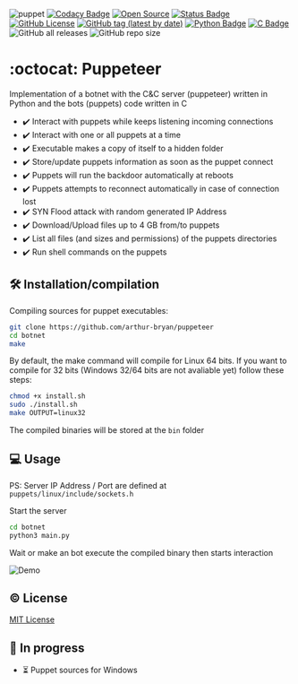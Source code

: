 ![puppet](https://user-images.githubusercontent.com/34891953/108602305-11687a80-7380-11eb-971c-cf5c3b66bb5f.png)
[![Codacy Badge](https://app.codacy.com/project/badge/Grade/c435ffb74d7547e3a3801baea4b88b8e)](https://www.codacy.com/gh/arthur-bryan/puppeteer/dashboard?utm_source=github.com&amp;utm_medium=referral&amp;utm_content=arthur-bryan/puppeteer&amp;utm_campaign=Badge_Grade)
[![Open Source](https://img.shields.io/badge/Open%20Source-05C230?logo=Github&logoColor=white&link=https://github.com/arthur-bryan/pisco)](https://github.com/arthur-bryan/pisco)
[![Status Badge](https://img.shields.io/badge/status-development-05C230)](https://github.com/arthur-bryan/puppeteer)
[![GitHub License](https://img.shields.io/github/license/arthur-bryan/puppeteer?color=05C230)](https://github.com/arthur-bryan/puppeteer/blob/master/LICENSE.md)
[![GitHub tag (latest by date)](https://img.shields.io/github/v/tag/arthur-bryan/puppeteer?color=05C230)](https://github.com/arthur-bryan/puppeteer/tags)
[![Python Badge](https://img.shields.io/badge/-Python-05C230?logo=Python&logoColor=white&link=https://www.python.org/)](https://github.com/arthur-bryan?tab=repositories&q=&type=&language=python)
[![C Badge](https://img.shields.io/badge/-C-05C230?logo=C&logoColor=white)](https://github.com/arthur-bryan?tab=repositories&q=&type=&language=c)
![GitHub all releases](https://img.shields.io/github/downloads/arthur-bryan/puppeteer/total?color=05C230)
![GitHub repo size](https://img.shields.io/github/repo-size/arthur-bryan/puppeteer?color=05C230)

# :octocat: Puppeteer
Implementation of a botnet with the C&C server (puppeteer) written in Python and the bots (puppets) code written in C

-   :heavy_check_mark: Interact with puppets while keeps listening incoming connections
-   :heavy_check_mark: Interact with one or all puppets at a time
-   :heavy_check_mark: Executable makes a copy of itself to a hidden folder
-   :heavy_check_mark: Store/update puppets information as soon as the puppet connect
-   :heavy_check_mark: Puppets will run the backdoor automatically at reboots
-   :heavy_check_mark: Puppets attempts to reconnect automatically in case of connection lost
-   :heavy_check_mark: SYN Flood attack with random generated IP Address
-   :heavy_check_mark: Download/Upload files up to 4 GB from/to puppets
-   :heavy_check_mark: List all files (and sizes and permissions) of the puppets directories
-   :heavy_check_mark: Run shell commands on the puppets

## :hammer_and_wrench: Installation/compilation
Compiling sources for puppet executables:
```sh
git clone https://github.com/arthur-bryan/puppeteer
cd botnet
make
```
By default, the make command will compile for Linux 64 bits. If you want to compile for 32 bits (Windows 32/64 bits are not avaliable yet) follow these steps:
```sh
chmod +x install.sh
sudo ./install.sh
make OUTPUT=linux32
```
The compiled binaries will be stored at the `bin` folder

## :computer: Usage
PS: Server IP Address / Port are defined at `puppets/linux/include/sockets.h`

Start the server
```sh
cd botnet
python3 main.py
```
Wait or make an bot execute the compiled binary then starts interaction

![Demo](https://user-images.githubusercontent.com/34891953/110195368-6ba31a00-7e1b-11eb-8d04-af5bfdf6eb72.png)

## :copyright: License
[MIT License](https://github.com/arthur-bryan/puppeteer/blob/master/LICENSE.md)

## :construction: In progress
-   :hourglass_flowing_sand: Puppet sources for Windows

